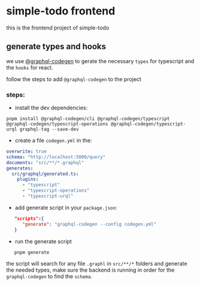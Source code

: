 # simple-todo frontend

this is the frontend project of simple-todo

## generate types and hooks

we use [@graphql-codegen](https://www.the-guild.dev/graphql/codegen) to gerate the necessary `types` for typescript and the `hooks` for react.

follow the steps to add `@graphql-codegen` to the project

### steps:

- install the dev dependencies:

```console
pnpm install @graphql-codegen/cli @graphql-codegen/typescript @graphql-codegen/typescript-operations @graphql-codegen/typescript-urql graphql-tag --save-dev
```

- create a file `codegen.yml` in the:

```yml
overwrite: true
schema: "http://localhost:5000/query"
documents: "src/**/*.graphql"
generates:
  src/graphql/generated.ts:
    plugins:
      - "typescript"
      - "typescript-operations"
      - "typescript-urql"
```

- add generate script in your `package.json`:

```json
   "scripts":{
      "generate": "graphql-codegen --config codegen.yml"
   }
```

- run the generate script

```console
   pnpm generate
```

the script will search for any file `.graphl` in `src/**/*` folders and generate the needed types, make sure the backend is running in order for the `graphql-codegen` to find the `schema`.
